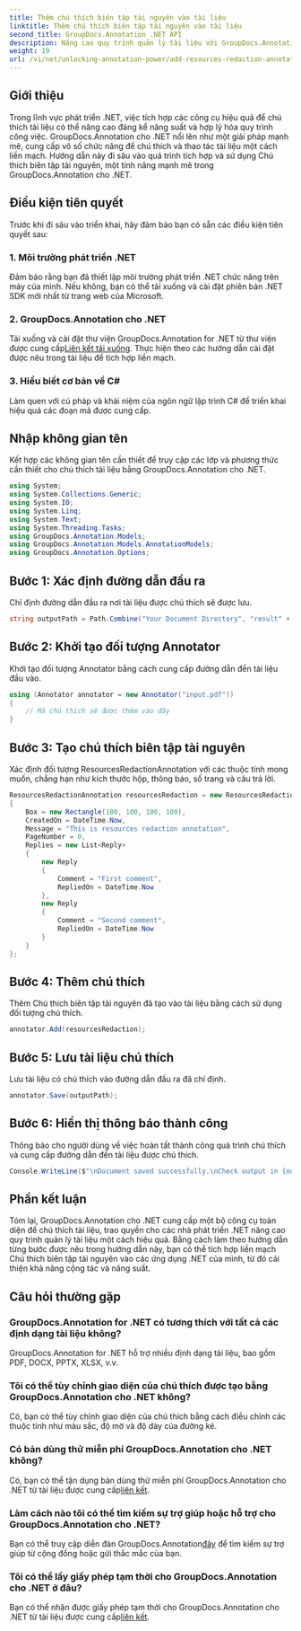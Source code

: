 ```yaml
---
title: Thêm chú thích biên tập tài nguyên vào tài liệu
linktitle: Thêm chú thích biên tập tài nguyên vào tài liệu
second_title: GroupDocs.Annotation .NET API
description: Nâng cao quy trình quản lý tài liệu với GroupDocs.Annotation cho .NET. Tích hợp liền mạch Chú thích biên tập tài nguyên vào .NET của bạn để đạt hiệu quả.
weight: 19
url: /vi/net/unlocking-annotation-power/add-resources-redaction-annotation/
---
```

## Giới thiệu
Trong lĩnh vực phát triển .NET, việc tích hợp các công cụ hiệu quả để chú thích tài liệu có thể nâng cao đáng kể năng suất và hợp lý hóa quy trình công việc. GroupDocs.Annotation cho .NET nổi lên như một giải pháp mạnh mẽ, cung cấp vô số chức năng để chú thích và thao tác tài liệu một cách liền mạch. Hướng dẫn này đi sâu vào quá trình tích hợp và sử dụng Chú thích biên tập tài nguyên, một tính năng mạnh mẽ trong GroupDocs.Annotation cho .NET.
## Điều kiện tiên quyết
Trước khi đi sâu vào triển khai, hãy đảm bảo bạn có sẵn các điều kiện tiên quyết sau:
### 1. Môi trường phát triển .NET
Đảm bảo rằng bạn đã thiết lập môi trường phát triển .NET chức năng trên máy của mình. Nếu không, bạn có thể tải xuống và cài đặt phiên bản .NET SDK mới nhất từ trang web của Microsoft.
### 2. GroupDocs.Annotation cho .NET
 Tải xuống và cài đặt thư viện GroupDocs.Annotation for .NET từ thư viện được cung cấp[Liên kết tải xuống](https://releases.groupdocs.com/annotation/net/). Thực hiện theo các hướng dẫn cài đặt được nêu trong tài liệu để tích hợp liền mạch.
### 3. Hiểu biết cơ bản về C#
Làm quen với cú pháp và khái niệm của ngôn ngữ lập trình C# để triển khai hiệu quả các đoạn mã được cung cấp.

## Nhập không gian tên
Kết hợp các không gian tên cần thiết để truy cập các lớp và phương thức cần thiết cho chú thích tài liệu bằng GroupDocs.Annotation cho .NET.

```csharp
using System;
using System.Collections.Generic;
using System.IO;
using System.Linq;
using System.Text;
using System.Threading.Tasks;
using GroupDocs.Annotation.Models;
using GroupDocs.Annotation.Models.AnnotationModels;
using GroupDocs.Annotation.Options;
```
## Bước 1: Xác định đường dẫn đầu ra
Chỉ định đường dẫn đầu ra nơi tài liệu được chú thích sẽ được lưu.
```csharp
string outputPath = Path.Combine("Your Document Directory", "result" + Path.GetExtension("input.pdf"));
```
## Bước 2: Khởi tạo đối tượng Annotator
Khởi tạo đối tượng Annotator bằng cách cung cấp đường dẫn đến tài liệu đầu vào.
```csharp
using (Annotator annotator = new Annotator("input.pdf"))
{
    // Mã chú thích sẽ được thêm vào đây
}
```
## Bước 3: Tạo chú thích biên tập tài nguyên
Xác định đối tượng ResourcesRedactionAnnotation với các thuộc tính mong muốn, chẳng hạn như kích thước hộp, thông báo, số trang và câu trả lời.
```csharp
ResourcesRedactionAnnotation resourcesRedaction = new ResourcesRedactionAnnotation
{
    Box = new Rectangle(100, 100, 100, 100),
    CreatedOn = DateTime.Now,
    Message = "This is resources redaction annotation",
    PageNumber = 0,
    Replies = new List<Reply>
    {
        new Reply
        {
            Comment = "First comment",
            RepliedOn = DateTime.Now
        },
        new Reply
        {
            Comment = "Second comment",
            RepliedOn = DateTime.Now
        }
    }
};
```
## Bước 4: Thêm chú thích
Thêm Chú thích biên tập tài nguyên đã tạo vào tài liệu bằng cách sử dụng đối tượng chú thích.
```csharp
annotator.Add(resourcesRedaction);
```
## Bước 5: Lưu tài liệu chú thích
Lưu tài liệu có chú thích vào đường dẫn đầu ra đã chỉ định.
```csharp
annotator.Save(outputPath);
```
## Bước 6: Hiển thị thông báo thành công
Thông báo cho người dùng về việc hoàn tất thành công quá trình chú thích và cung cấp đường dẫn đến tài liệu được chú thích.
```csharp
Console.WriteLine($"\nDocument saved successfully.\nCheck output in {outputPath}.");
```

## Phần kết luận
Tóm lại, GroupDocs.Annotation cho .NET cung cấp một bộ công cụ toàn diện để chú thích tài liệu, trao quyền cho các nhà phát triển .NET nâng cao quy trình quản lý tài liệu một cách hiệu quả. Bằng cách làm theo hướng dẫn từng bước được nêu trong hướng dẫn này, bạn có thể tích hợp liền mạch Chú thích biên tập tài nguyên vào các ứng dụng .NET của mình, từ đó cải thiện khả năng cộng tác và năng suất.
## Câu hỏi thường gặp
### GroupDocs.Annotation for .NET có tương thích với tất cả các định dạng tài liệu không?
GroupDocs.Annotation for .NET hỗ trợ nhiều định dạng tài liệu, bao gồm PDF, DOCX, PPTX, XLSX, v.v.
### Tôi có thể tùy chỉnh giao diện của chú thích được tạo bằng GroupDocs.Annotation cho .NET không?
Có, bạn có thể tùy chỉnh giao diện của chú thích bằng cách điều chỉnh các thuộc tính như màu sắc, độ mờ và độ dày của đường kẻ.
### Có bản dùng thử miễn phí GroupDocs.Annotation cho .NET không?
 Có, bạn có thể tận dụng bản dùng thử miễn phí GroupDocs.Annotation cho .NET từ tài liệu được cung cấp[liên kết](https://releases.groupdocs.com/).
### Làm cách nào tôi có thể tìm kiếm sự trợ giúp hoặc hỗ trợ cho GroupDocs.Annotation cho .NET?
 Bạn có thể truy cập diễn đàn GroupDocs.Annotation[đây](https://forum.groupdocs.com/c/annotation/10) để tìm kiếm sự trợ giúp từ cộng đồng hoặc gửi thắc mắc của bạn.
### Tôi có thể lấy giấy phép tạm thời cho GroupDocs.Annotation cho .NET ở đâu?
Bạn có thể nhận được giấy phép tạm thời cho GroupDocs.Annotation cho .NET từ tài liệu được cung cấp[liên kết](https://purchase.groupdocs.com/temporary-license/).